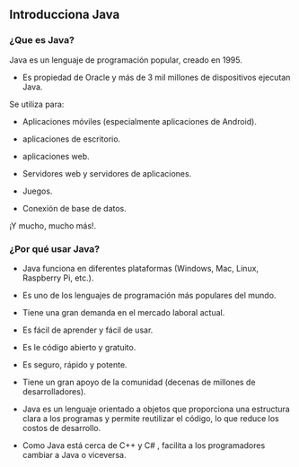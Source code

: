 ## Introducciona Java

### ¿Que es Java?
Java es un lenguaje de programación popular, creado en 1995.

* Es propiedad de Oracle y más de 3 mil millones de dispositivos ejecutan Java.

Se utiliza para:

* Aplicaciones móviles (especialmente aplicaciones de Android).

* aplicaciones de escritorio.

* aplicaciones web.

* Servidores web y servidores de aplicaciones.

* Juegos.

* Conexión de base de datos.


¡Y mucho, mucho más!.

### ¿Por qué usar Java?

* Java funciona en diferentes plataformas (Windows, Mac, Linux, Raspberry Pi, etc.).

* Es uno de los lenguajes de programación más populares del mundo.

* Tiene una gran demanda en el mercado laboral actual.

* Es fácil de aprender y fácil de usar.

* Es le código abierto y gratuito.

* Es seguro, rápido y potente.

* Tiene un gran apoyo de la comunidad (decenas de millones de desarrolladores).

* Java es un lenguaje orientado a objetos que proporciona una estructura clara a los programas y permite reutilizar el código, lo que reduce los costos de desarrollo.

* Como Java está cerca de C++ y C# , facilita a los programadores cambiar a Java o viceversa.
